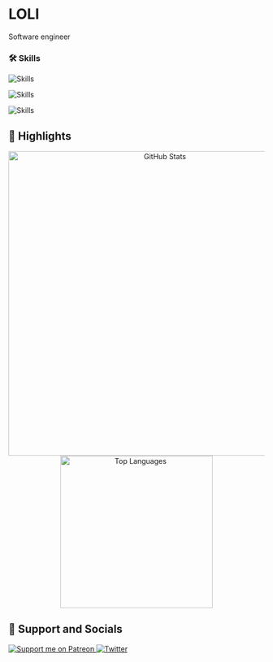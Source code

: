 # LOLI
Software engineer 

### 🛠️ Skills
![Skills](https://skillicons.dev/icons?i=linux,nodejs,unity,blender,docker,git,aws,elasticsearch,postgresql,mongodb,mysql,redis,kafka,rabbitmq,nginx)

![Skills](https://skillicons.dev/icons?i=golang,cs,js,ts,php,html,css,bash)

![Skills](https://skillicons.dev/icons?i=react,electron,nest,symfony,laravel)

## 🌟 Highlights

<p align="center">
  <img src="https://github-readme-stats.vercel.app/api?username=LoliE1ON&show_icons=true&theme=dark&hide_title=true&include_all_commits=true&count_private=true" alt="GitHub Stats" width="600" align="center"/>
  <img src="https://github-readme-stats.vercel.app/api/top-langs/?username=LoliE1ON&layout=compact&theme=dark&langs_count=100" alt="Top Languages" width="300" align="center"/>
</p>

## 💖 Support and Socials

<a href="https://patreon.com/e1on">
  <img src="https://img.shields.io/endpoint.svg?url=https%3A%2F%2Fshieldsio-patreon.vercel.app%2Fapi%3Fusername%3De1on%26type%3Dpatrons&style=for-the-badge" alt="Support me on Patreon" />
</a>
<a href="https://twitter.com/loli_e1on">
  <img src="https://img.shields.io/badge/Twitter-1DA1F2?style=for-the-badge&logo=twitter&logoColor=white" alt="Twitter" />
</a>
